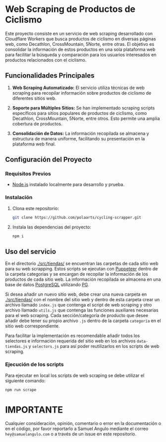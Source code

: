 # Web Scraping de Productos de Ciclismo

Este proyecto consiste en un servicio de web scraping desarrollado con Cloudflare Workers que busca productos de ciclismo en diversas páginas web, como Decathlon, CrossMountain, 5Norte, entre otras. El objetivo es consolidar la información de estos productos en una sola plataforma web para facilitar la búsqueda y comparación para los usuarios interesados en productos relacionados con el ciclismo.

## Funcionalidades Principales

1. **Web Scraping Automatizado:** El servicio utiliza técnicas de web scraping para recopilar información sobre productos de ciclismo de diferentes sitios web.

2. **Soporte para Múltiples Sitios:** Se han implementado scraping scripts específicos para sitios populares de productos de ciclismo, como Decathlon, CrossMountain, 5Norte, entre otros. Esto permite una amplia cobertura de productos.

3. **Consolidación de Datos:** La información recopilada se almacena y estructura de manera uniforme, facilitando su presentación en la plataforma web final.

## Configuración del Proyecto

### Requisitos Previos

- [Node.js](https://nodejs.org/) instalado localmente para desarrollo y prueba.

### Instalación

1. Clona este repositorio:

   ```bash
   git clone https://github.com/polaarts/cycling-scrapper.git
    ```

2. Instala las dependencias del proyecto:

   ```bash
   npm i
    ```
## Uso del servicio

En el directorio [./src/tiendas/](./src/tiendas/) se encuentran las carpetas de cada sitio web para su web scrapping. Estos scripts se ejecutan con [Puppeteer](https://pptr.dev/) dentro de la carpeta categorias y se encargan de recopilar la información de los productos de cada sitio web. La información recopilada se almacena en una base de datos [PostgreSQL](https://www.postgresql.org/) utilizando [PG](https://node-postgres.com/).

Si desea añadir un nuevo sitio web, debe crear una nueva carpeta en [./src/tiendas/](./src/tiendas/) con el nombre del sitio web y dentro de esta carpeta crear un archivo llamado `index.js` que contenga el script de web scraping y otro archivo llamado `utils.js` que contenga las funciones auxiliares necesarias para el web scraping. Cada sección/categoría de producto que desee añadir debe tener su propio archivo `.js` dentro de la carpeta `categoría` en el sitio web correspondiente.

Para facilitar la implementación es recomendable añadir todos los selectores e información requerida del sitio web en los archivos `data-tiendas.js` y `selectors.js` para así poder reutilizarlos en los scripts de web scraping.

### Ejecución de los scripts

Para ejecutar en local los scripts de web scraping se debe utilizar el siguiente comando:

```bash
npm run scrape
```

# IMPORTANTE

Cualquier consideración, opinión, comentario o error en la documentación o en el código, por favor reportarlo a Samuel Angulo mediante el correo `hey@samuelangulo.com` o a través de un issue en este repositorio.